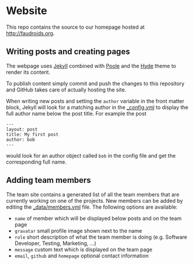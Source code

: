 # Website

This repo contains the source to our homepage hosted at http://faudroids.org. 

## Writing posts and creating pages

The webpage uses [Jekyll](http://jekyllrb.com) combined with [Poole](http://getpoole.com) and the [Hyde](http://hyde.getpoole.com/) theme to render its content. 

To publish content simply commit and push the changes to this repository and GitHub takes care of actually hosting the site.

When writing new posts and setting the `author` variable in the front matter block, Jekyll will look for a matching author in the [\_config.yml](https://github.com/FauDroids/FauDroids.github.io/blob/master/_config.yml) to display the full author name below the post title. For example the post

```
---
layout: post
title: My first post
author: bob
---
```
would look for an author object called `bob` in the config file and get the corresponding full name.


## Adding team members 

The team site contains a generated list of all the team members that are currently working on one of the projects. New members can be added by editing the [\_data/members.yml](https://github.com/FauDroids/FauDroids.github.io/blob/master/_data/members.yml) file. The following options are available:

- `name` of member which will be displayed below posts and on the team page
- `gravatar` small profile image shown next to the name
- `role` short description of what the team member is doing (e.g. Software Developer, Testing, Marketing, ...)
- `message` custom text which is displayed on the team page
- `email`, `github` and `homepage` optional contact information
